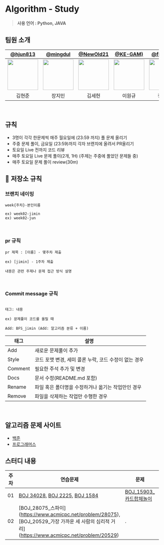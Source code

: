 # Algorithm - Study

> **사용 언어 : Python, JAVA** <br>

## 팀원 소개

| [@hjun813](https://github.com/hjun813) | [@mingdul](https://github.com/mingdul) | [@NewOld21](https://github.com/NewOld21) | [@KE-GAM)](https://github.com/KE-GAM) | [@flaska99](https://github.com/flaska99>) |
| :--------------------------------------------------------------: | :--------------------------------------------------------------: | :--------------------------------------------------------------------------: | :-----------------------------------------------------------: | :-----------------------------------------------------------: |
| <img src="https://avatars.githubusercontent.com/hjun813" width="100"/> | <img src="https://avatars.githubusercontent.com/mingdul"  width="100"/> | <img src="https://avatars.githubusercontent.com/NewOld21" width="100"/> | <img src="https://avatars.githubusercontent.com/KE-GAM" width="100"/> | <img src="https://avatars.githubusercontent.com/flaska99" width="100"/> |
| 김현준 | 장지민 | 김세헌 | 이원규 | 정승민|

<br>

## 규칙
- 3명이 각각 한문제씩 매주 월요일에 (23:59 까지) 풀 문제 올리기
- 주중 문제 풀이, 금요일 (23:59)까지 각자 브랜치에 올려서 PR올리기
- 토요일 Live 전까지 코드 리뷰
- 매주 토요일 Live 문제 풀이(2개, 1H) (주제는 주중에 풀었던 문제들 중)
- 매주 토요일 문제 풀이 review(30m)


## 🍴 저장소 규칙

### 브랜치 네이밍

```
week{주차}-본인이름

ex) week02-jimin
ex) week02-jun
```

<br>

### pr 규칙

```
pr 제목 : [이름] - 몇주차 제출

ex) [jimin] - 1주차 제출

내용은 관련 주제나 문제 접근 방식 설명
```

<br>

### Commit message 규칙

```

태그: 내용

ex) 문제풀이 코드를 올릴 때

Add: BFS_jimin (Add: 알고리즘 분류 + 이름)

```

| 태그 |  설명 |
|----------|--------------|
| Add | 새로운 문제풀이 추가 |
| Style | 코드 포맷 변경, 세미 콜론 누락, 코드 수정이 없는 경우 |
| Comment | 필요한 주석 추가 및 변경 |
| Docs | 문서 수정(README.md 포함) |
| Rename | 파일 혹은 폴더명을 수정하거나 옮기는 작업만인 경우 |
| Remove | 파일을 삭제하는 작업만 수행한 경우 |

<br/>

## 알고리즘 문제 사이트

- [백준](https://www.acmicpc.net/)
- [프로그래머스](https://programmers.co.kr/learn/challenges)
  <br>

## 스터디 내용

| 주차 | 연습문제 | 문제 | 관련 알고리즘 |
|---|---|---|---|
|01|[BOJ 34028](https://www.acmicpc.net/problem/34028), [BOJ 2225](https://www.acmicpc.net/problem/2225), [BOJ 1584](https://www.acmicpc.net/problem/1584) |[BOJ_15903_카드합체놀이](https://www.acmicpc.net/problem/15903)|Implementation, DP, Graph|
|02|[BOJ_28075_스파이] (https://www.acmicpc.net/problem/28075), [BOJ_20529_가장 가까운 세 사람의 심리적 거리] (https://www.acmicpc.net/problem/20529)|.|Implementation, 브루트포스| 